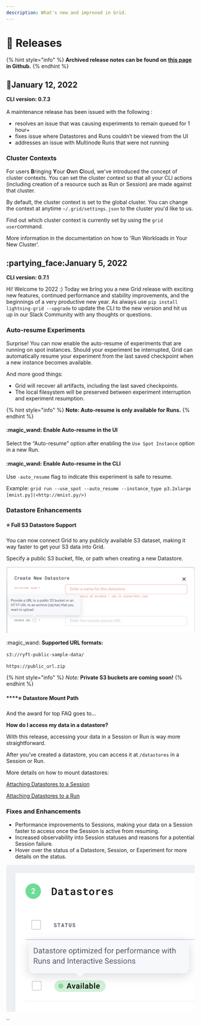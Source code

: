 ```yaml
---
description: What's new and improved in Grid.
---
```


# 🥳 Releases

{% hint style="info" %}
**Archived release notes can be found on** [**this page**](https://github.com/gridai/gridai/discussions) **in Github.**&#x20;
{% endhint %}

## :wrench:January 12, 2022

**CLI version: 0.7.3**\
\
A maintenance release has been issued with the following :

* resolves an issue that was causing experiments to remain queued for 1 hour+
* fixes issue where Datastores and Runs couldn’t be viewed from the UI
* addresses an issue with Multinode Runs that were not running

### Cluster Contexts &#x20;

For users **B**ringing **Y**our **O**wn **C**loud, we've introduced the concept of cluster contexts. You can set the cluster context so that all your CLI actions (including creation of a resource such as Run or Session) are made against that cluster.

By default, the cluster context is set to the global cluster. You can change the context at anytime `~/.grid/settings.json` to the cluster you'd like to us.

Find out which cluster context is currently set by using the `grid user`command.

More information in the documentation on how to 'Run Workloads in Your New Cluster'.





## :partying\_face:January 5, 2022

**CLI version: 0.7.1**

Hi! Welcome to 2022 :) Today we bring you a new Grid release with exciting new features, continued performance and stability improvements, and the beginnings of a very productive new year. As always use `pip install lightning-grid --upgrade` to update the CLI to the new version and hit us up in our Slack Community with any thoughts or questions.

### Auto-resume Experiments

Surprise! You can now enable the auto-resume of experiments that are running on spot instances. Should your experiment be interrupted, Grid can automatically resume your experiment from the last saved checkpoint when a new instance becomes available.

And more good things:

* Grid will recover all artifacts, including the last saved checkpoints.
* The local filesystem will be preserved between experiment interruption and experiment resumption.

{% hint style="info" %}
**Note: Auto-resume is only available for Runs.**
{% endhint %}

#### :magic\_wand: Enable Auto-resume in the UI

Select the “Auto-resume” option after enabling the `Use Spot Instance` option in a new Run.

#### :magic\_wand: Enable Auto-resume in the CLI

Use `-auto_resume` flag to indicate this experiment is safe to resume.

Example: `grid run --use_spot --auto_resume --instance_type p3.2xlarge [mnist.py](<http://mnist.py/>)`

### Datastore Enhancements

#### :star: Full S3 Datastore Support

You can now connect Grid to any publicly available S3 dataset, making it way faster to get your S3 data into Grid.

Specify a public S3 bucket, file, or path when creating a new Datastore.

![](<../.gitbook/assets/Screen Shot 2022-01-04 at 4.03.48 PM.png>)

:magic\_wand: **Supported URL formats:**

`s3://ryft-public-sample-data/`

`https://public_url.zip`

{% hint style="info" %}
_Note:_ **Private S3 buckets are coming soon!**
{% endhint %}

#### ****:star: **Datastore Mount Path**

And the award for top FAQ goes to...

**How do I access my data in a datastore?**

With this release, accessing your data in a Session or Run is way more straightforward.

After you’ve created a datastore, you can access it at `/datastores` in a Session or Run.

More details on how to mount datastores:

[Attaching Datastores to a Session](https://docs.grid.ai/products/sessions/attaching-datastores)

[Attaching Datastores to a Run](https://docs.grid.ai/products/run-run-and-sweep-github-files/attaching-datastores)

### Fixes and Enhancements

* Performance improvements to Sessions, making your data on a Session faster to access once the Session is active from resuming.
* Increased observability into Session statuses and reasons for a potential Session failure.
* Hover over the status of a Datastore, Session, or Experiment for more details on the status.

![](<../.gitbook/assets/Untitled (1).png>)

``

##
